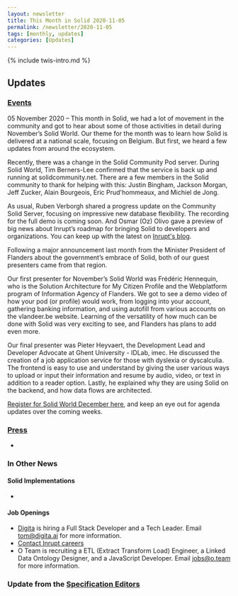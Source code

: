```yaml
---
layout: newsletter
title: This Month in Solid 2020-11-05
permalink: /newsletter/2020-11-05
tags: [monthly, updates]
categories: [Updates]
---
```

{% include twis-intro.md %}

## Updates

### [Events](https://solidproject.org/events)

05 November 2020 – This month in Solid, we had a lot of movement in the community and got to hear about some of those activities in detail during November’s Solid World. Our theme for the month was to learn how Solid is delivered at a national scale, focusing on Belgium. But first, we heard a few updates from around the ecosystem.

Recently, there was a change in the Solid Community Pod server. During Solid World, Tim Berners-Lee confirmed that the service is back up and running at solidcommunity.net. There are a few members in the Solid community to thank for helping with this: Justin Bingham, Jackson Morgan, Jeff Zucker, Alain Bourgeois, Eric Prud'hommeaux, and Michiel de Jong. 

As usual, Ruben Verborgh shared a progress update on the Community Solid Server, focusing on impressive new database flexibility. The recording for the full demo is coming soon. And Osmar (Oz) Olivo gave a preview of big news about Inrupt’s roadmap for bringing Solid to developers and organizations. You can keep up with the latest on [Inrupt's blog](https://inrupt.com/blog).

Following a major announcement last month from the Minister President of Flanders about the government’s embrace of Solid, both of our guest presenters came from that region.

Our first presenter for November’s Solid World was Frédéric Hennequin, who is the Solution Architecture for My Citizen Profile and the Webplatform program of Information Agency of Flanders. We got to see a demo video of how your pod (or profile) would work, from logging into your account, gathering banking information, and using autofill from various accounts on the vlandeer.be website. Learning of the versatility of how much can be done with Solid was very exciting to see, and Flanders has plans to add even more. 

Our final presenter was Pieter Heyvaert, the Development Lead and Developer Advocate at Ghent University - IDLab, imec. He discussed the creation of a job application service for those with dyslexia or dyscalculia. The frontend is easy to use and understand by giving the user various ways to upload or input their information and resume by audio, video, or text in addition to a reader option. Lastly, he explained why they are using Solid on the backend, and how data flows are architected. 

[Register for Solid World December here](https://www.eventbrite.com/e/solid-world-tickets-128665029567), and keep an eye out for agenda updates over the coming weeks.

  
### [Press](https://solidproject.org/press)

* 

### In Other News

#### Solid Implementations

*

#### Job Openings
* [Digita](https://www.digita.ai/careers) is hiring a Full Stack Developer and a Tech Leader. Email tom@digita.ai for more information.
* [Contact Inrupt careers](https://inrupt.com/careers) 
* O Team is recruiting a ETL (Extract Transform Load) Engineer, a Linked Data Ontology Designer, and a JavaScript Developer. Email [jobs@o.team](mailto:jobs@o.team) for more information. 

### Update from the [Specification Editors](https://github.com/solid/process/blob/master/editors.md)
